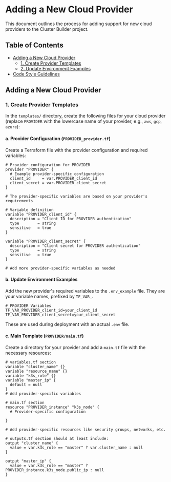 # Adding a New Cloud Provider

This document outlines the process for adding support for new cloud providers to the Cluster Builder project.

## Table of Contents

- [Adding a New Cloud Provider](#adding-a-new-cloud-provider)
  - [1. Create Provider Templates](#1-create-provider-templates)
  - [2. Update Environment Examples](#2-update-environment-examples)
- [Code Style Guidelines](#code-style-guidelines)

## Adding a New Cloud Provider

### 1. Create Provider Templates

In the `templates/` directory, create the following files for your cloud provider (replace `PROVIDER` with the lowercase name of your provider, e.g., `aws`, `gcp`, `azure`):

#### a. Provider Configuration (`PROVIDER_provider.tf`)

Create a Terraform file with the provider configuration and required variables:

```hcl
# Provider configuration for PROVIDER
provider "PROVIDER" {
  # Example provider-specific configuration
  client_id     = var.PROVIDER_client_id
  client_secret = var.PROVIDER_client_secret
}

# The provider-specific variables are based on your provider's requirements

# Variable definition
variable "PROVIDER_client_id" {
  description = "Client ID for PROVIDER authentication"
  type        = string
  sensitive   = true
}

variable "PROVIDER_client_secret" {
  description = "Client secret for PROVIDER authentication"
  type        = string
  sensitive   = true
}

# Add more provider-specific variables as needed
```

#### b. Update Environment Examples

Add the new provider's required variables to the `.env_example` file. They
are your variable names, prefixed by `TF_VAR_`.

```
# PROVIDER Variables
TF_VAR_PROVIDER_client_id=your_client_id
TF_VAR_PROVIDER_client_secret=your_client_secret
```

These are used during deployment with an actual `.env` file.

#### c. Main Template (`PROVIDER/main.tf`)

Create a directory for your provider and add a `main.tf` file with the necessary resources:

```hcl
# variables.tf section
variable "cluster_name" {}
variable "resource_name" {}
variable "k3s_role" {}
variable "master_ip" {
  default = null
}
# Add provider-specific variables

# main.tf section
resource "PROVIDER_instance" "k3s_node" {
  # Provider-specific configuration
  
}

# Add provider-specific resources like security groups, networks, etc.

# outputs.tf section should at least include:
output "cluster_name" {
  value = var.k3s_role == "master" ? var.cluster_name : null
}

output "master_ip" {
  value = var.k3s_role == "master" ? PROVIDER_instance.k3s_node.public_ip : null
}
```
